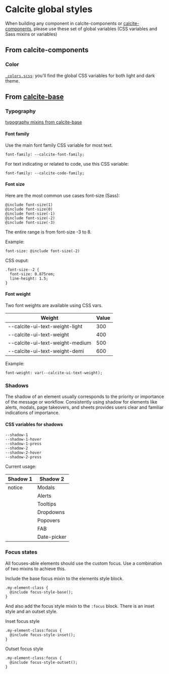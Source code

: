 # Calcite global styles

When building any component in calcite-components or [calcite-components](https://github.com/esri/calcite-components), please use these set of global variables (CSS variables and Sass mixins or variables)

## From calcite-components

### Color

[`_colors.scss`](https://github.com/Esri/calcite-components/blob/master/src/assets/styles/_colors.scss): you'll find the global CSS variables for both light and dark theme.

## From [calcite-base](https://github.com/esri/calcite-base)

### Typography

[typography mixins from calcite-base](https://github.com/Esri/calcite-base/blob/master/dist/_type.scss)

#### Font family

Use the main font family CSS variable for most text.

```
font-family: --calcite-font-family;
```

For text indicating or related to code, use this CSS variable:

```
font-family: --calcite-code-family;
```

#### Font size

Here are the most common use cases font-size (Sass):

```
@include font-size(1)
@include font-size(0)
@include font-size(-1)
@include font-size(-2)
@include font-size(-3)
```

The entire range is from font-size -3 to 8.

Example:

`font-size: @include font-size(-2)`

CSS ouput:

```
.font-size--2 {
  font-size: 0.875rem;
  line-height: 1.5;
}
```

#### Font weight

Two font weights are available using CSS vars.

| Weight                          | Value |
| ------------------------------- | ----- |
| --calcite-ui-text-weight-light  | 300   |
| --calcite-ui-text-weight        | 400   |
| --calcite-ui-text-weight-medium | 500   |
| --calcite-ui-text-weight-demi   | 600   |

Example:

```
font-weight: var(--calcite-ui-text-weight);
```

### Shadows

The shadow of an element usually corresponds to the priority or importance of the message or workflow. Consistently using shadow for elements like alerts, modals, page takeovers, and sheets provides users clear and familiar indications of importance.

#### CSS variables for shadows

```
--shadow-1
--shadow-1-hover
--shadow-1-press
--shadow-2
--shadow-2-hover
--shadow-2-press
```

Current usage:

| Shadow 1 | Shadow 2    |
| -------- | ----------- |
| notice   | Modals      |
|          | Alerts      |
|          | Tooltips    |
|          | Dropdowns   |
|          | Popovers    |
|          | FAB         |
|          | Date-picker |

### Focus states

All focuses-able elements should use the custom focus. Use a combination of two mixins to achieve this.

Include the base focus mixin to the elements style block.

```
.my-element-class {
  @include focus-style-base();
}

```

And also add the focus style mixin to the `:focus` block. There is an inset style and an outset style.

Inset focus style

```
.my-element-class:focus {
  @include focus-style-inset();
}
```

Outset focus style

```
.my-element-class:focus {
  @include focus-style-outset();
}
```
